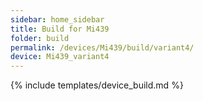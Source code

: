 ```yaml
---
sidebar: home_sidebar
title: Build for Mi439
folder: build
permalink: /devices/Mi439/build/variant4/
device: Mi439_variant4
---
```

{% include templates/device_build.md %}
